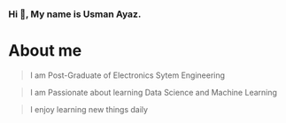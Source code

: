 ### Hi 👋, My name is Usman Ayaz.

# About me
> I am Post-Graduate of Electronics Sytem Engineering

> I am Passionate about learning Data Science and Machine Learning

> I enjoy learning new things daily
<!-- i a
**usmanes70/usmanes70** is a ✨ _special_ ✨ repository because its `README.md` (this file) appears on your GitHub profile.

Here are some ideas to get you started:

- 🔭 I’m currently working on 
- 🌱 I’m currently learning **Data Science and Machine Learning**
- 👯 I’m looking to collaborate on ...
- 🤔 I’m looking for help with ...
- 💬 Ask me about ...
- 📫 How to reach me: ...
- 😄 Pronouns: ...
- ⚡ Fun fact: ...
-->
